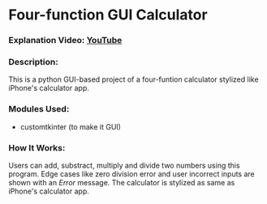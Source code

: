 # Four-function GUI Calculator

### Explanation Video: [YouTube](https://youtu.be/mNdMQTTUgkM)

### Description:
This is a python GUI-based project of a four-funtion calculator stylized like iPhone's calculator app.

### Modules Used:
- customtkinter (to make it GUI)

### How It Works:
Users can add, substract, multiply and divide two numbers using this program. Edge cases like zero division error and user incorrect inputs are shown with an *Error* message. The calculator is stylized as same as iPhone's calculator app.
